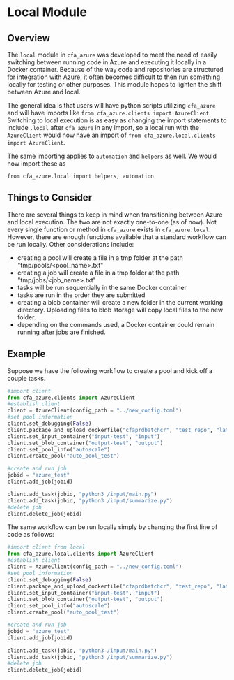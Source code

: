 # Local Module

## Overview
The `local` module in `cfa_azure` was developed to meet the need of easily switching between running code in Azure and executing it locally in a Docker container. Because of the way code and repositories are structured for integration with Azure, it often becomes difficult to then run something locally for testing or other purposes. This module hopes to lighten the shift between Azure and local.

The general idea is that users will have python scripts utilizing `cfa_azure` and will have imports like `from cfa_azure.clients import AzureClient`. Switching to local execution is as easy as changing the import statements to include `.local` after `cfa_azure` in any import, so a local run with the `AzureClient` would now have an import of `from cfa_azure.local.clients import AzureClient`.

The same importing applies to `automation` and `helpers` as well. We would now import these as 
```
from cfa_azure.local import helpers, automation
```

## Things to Consider
There are several things to keep in mind when transitioning between Azure and local execution. The two are not exactly one-to-one (as of now). Not every single function or method in `cfa_azure` exists in `cfa_azure.local`. However, there are enough functions available that a standard workflow can be run locally. Other considerations include:
- creating a pool will create a file in a tmp folder at the path "tmp/pools/<pool_name>.txt"
- creating a job will create a file in a tmp folder at the path "tmp/jobs/<job_name>.txt"
- tasks will be run sequentially in the same Docker container
- tasks are run in the order they are submitted
- creating a blob container will create a new folder in the current working directory. Uploading files to blob storage will copy local files to the new folder.
- depending on the commands used, a Docker container could remain running after jobs are finished.

## Example
Suppose we have the following workflow to create a pool and kick off a couple tasks.
```python
#import client
from cfa_azure.clients import AzureClient
#establish client
client = AzureClient(config_path = "../new_config.toml")
#set pool information
client.set_debugging(False)
client.package_and_upload_dockerfile("cfaprdbatchcr", "test_repo", "latest")
client.set_input_container("input-test", "input")
client.set_blob_container("output-test", "output")
client.set_pool_info("autoscale")
client.create_pool("auto_pool_test")

#create and run job
jobid = "azure_test"
client.add_job(jobid)

client.add_task(jobid, "python3 /input/main.py")
client.add_task(jobid, "python3 /input/summarize.py")
#delete job
client.delete_job(jobid)
```

The same workflow can be run locally simply by changing the first line of code as follows:
```python
#import client from local
from cfa_azure.local.clients import AzureClient
#establish client
client = AzureClient(config_path = "../new_config.toml")
#set pool information
client.set_debugging(False)
client.package_and_upload_dockerfile("cfaprdbatchcr", "test_repo", "latest")
client.set_input_container("input-test", "input")
client.set_blob_container("output-test", "output")
client.set_pool_info("autoscale")
client.create_pool("auto_pool_test")

#create and run job
jobid = "azure_test"
client.add_job(jobid)

client.add_task(jobid, "python3 /input/main.py")
client.add_task(jobid, "python3 /input/summarize.py")
#delete job
client.delete_job(jobid)
```